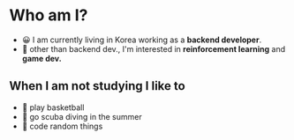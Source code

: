 # Who am I?

- 😀 I am currently living in Korea working as a **backend developer**.
- 🤖 other than backend dev., I'm interested in **reinforcement learning** and **game dev.**

## When I am not studying I like to
- 🏀 play basketball
- 🐳 go scuba diving in the summer
- 💩 code random things
